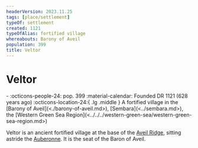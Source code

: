```yaml
---
headerVersion: 2023.11.25
tags: [place/settlement]
typeOf: settlement
created: 1121
typeOfAlias: fortified village
whereabouts: Barony of Aveil
population: 399
title: Veltor
---
```


# Veltor
<div class="grid cards ext-narrow-margin ext-one-column" markdown>
-  
    :octicons-people-24: pop. 399  
   :material-calendar: Founded DR 1121 (628 years ago)  
    :octicons-location-24:{ .lg .middle } A fortified village in the [Barony of Aveil](<./barony-of-aveil.md>), [Sembara](<../sembara.md>), the [Western Green Sea Region](<../../../western-green-sea/western-green-sea-region.md>)  
</div>


Veltor is an ancient fortified village at the base of the [Aveil Ridge](<./aveil-ridge.md>), sitting astride the [Auberonne](<../../rivers/wistel-enst-watershed/auberonne.md>). It is the seat of the Baron of Aveil.